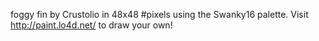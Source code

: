 foggy fin by Crustolio in 48x48 #pixels using the Swanky16 palette. Visit http://paint.lo4d.net/ to draw your own! 